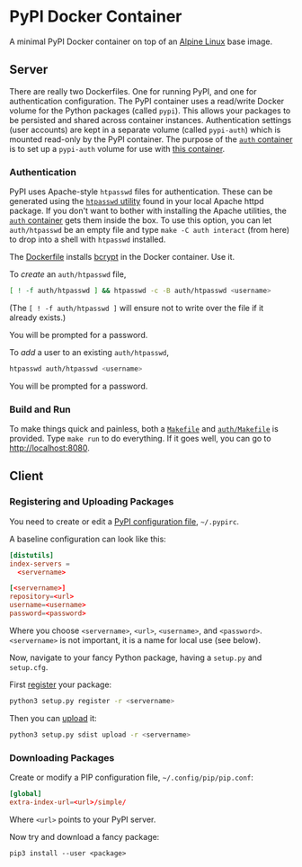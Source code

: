 # PyPI Docker Container

A minimal PyPI Docker container on top of an [Alpine
Linux](https://www.alpinelinux.org/) base image.

## Server

There are really two Dockerfiles. One for running PyPI, and one for
authentication configuration. The PyPI container uses a read/write Docker
volume for the Python packages (called `pypi`). This allows your packages to be
persisted and shared across container instances. Authentication settings (user
accounts) are kept in a separate volume (called `pypi-auth`) which is mounted
read-only by the PyPI container. The purpose of the [`auth` container](auth) is
to set up a `pypi-auth` volume for use with [this container](Dockerfile).

### Authentication

PyPI uses Apache-style `htpasswd` files for authentication. These can be
generated using the [`htpasswd`
utility](https://httpd.apache.org/docs/current/programs/htpasswd.html) found in
your local Apache httpd package. If you don't want to bother with installing
the Apache utilities, the [`auth` container](auth) gets them inside the box. To
use this option, you can let `auth/htpasswd` be an empty file and type `make -C
auth interact` (from here) to drop into a shell with `htpasswd` installed.

The [Dockerfile](Dockerfile) installs
[bcrypt](https://en.wikipedia.org/wiki/Bcrypt) in the Docker container. Use it.

To _create_ an `auth/htpasswd` file,

```sh
[ ! -f auth/htpasswd ] && htpasswd -c -B auth/htpasswd <username>
```

(The `[ ! -f auth/htpasswd ]` will ensure not to write over the file if it
already exists.)

You will be prompted for a password.

To _add_ a user to an existing `auth/htpasswd`,

```sh
htpasswd auth/htpasswd <username>
```

You will be prompted for a password.

### Build and Run

To make things quick and painless, both a [`Makefile`](Makefile) and
[`auth/Makefile`](Makefile) is provided. Type `make run` to do everything. If
it goes well, you can go to [http://localhost:8080](http://localhost:8080).

## Client

### Registering and Uploading Packages

You need to create or edit a [PyPI configuration
file](https://docs.python.org/3.6/distutils/packageindex.html#the-pypirc-file),
`~/.pypirc`.

A baseline configuration can look like this:

```conf
[distutils]
index-servers =
  <servername>

[<servername>]
repository=<url>
username=<username>
password=<password>
```

Where you choose `<servername>`, `<url>`, `<username>`, and `<password>`.
`<servername>` is not important, it is a name for local use (see below).

Now, navigate to your fancy Python package, having a `setup.py` and
`setup.cfg`.

First
[register](https://docs.python.org/3.6/distutils/packageindex.html#the-register-command)
your package:

```sh
python3 setup.py register -r <servername>
```

Then you can
[upload](https://docs.python.org/3.6/distutils/packageindex.html#the-upload-command)
it:

```sh
python3 setup.py sdist upload -r <servername>
```

### Downloading Packages

Create or modify a PIP configuration file, `~/.config/pip/pip.conf`:

```conf
[global]
extra-index-url=<url>/simple/
```

Where `<url>` points to your PyPI server.

Now try and download a fancy package:

```
pip3 install --user <package>
```
